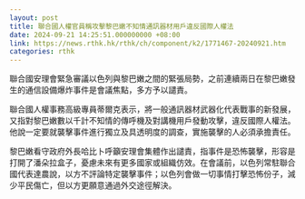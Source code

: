 ```yaml
---
layout: post
title: 聯合國人權官員稱攻擊黎巴嫩不知情通訊器材用戶違反國際人權法
date: 2024-09-21 14:25:51.000000000 +08:00
link: https://news.rthk.hk/rthk/ch/component/k2/1771467-20240921.htm
categories: rthk
---
```


聯合國安理會緊急審議以色列與黎巴嫩之間的緊張局勢，之前連續兩日在黎巴嫩發生的通信設備爆炸事件是會議焦點，多方予以譴責。

聯合國人權事務高級專員蒂爾克表示，將一般通訊器材武器化代表戰事的新發展，又指對黎巴嫩數以千計不知情的傳呼機及對講機用戶發動攻擊，違反國際人權法。他說一定要就襲擊事件進行獨立及具透明度的調查，實施襲擊的人必須承擔責任。

黎巴嫩看守政府外長哈比卜呼籲安理會集體作出譴責，指事件是恐怖襲擊，形容是打開了潘朵拉盒子，憂慮未來有更多國家或組織仿效。在會議前，以色列常駐聯合國代表達農說，以方不評論特定襲擊事件；以色列會做一切事情打擊恐怖份子，減少平民傷亡，但以方更願意通過外交途徑解決。
